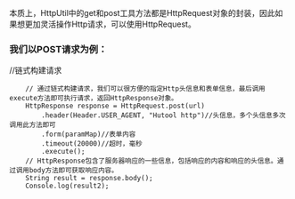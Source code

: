 
本质上，HttpUtil中的get和post工具方法都是HttpRequest对象的封装，因此如果想更加灵活操作Http请求，可以使用HttpRequest。

### 我们以POST请求为例：

//链式构建请求
```jshelllanguage
    // 通过链式构建请求，我们可以很方便的指定Http头信息和表单信息，最后调用execute方法即可执行请求，返回HttpResponse对象。
    HttpResponse response = HttpRequest.post(url)
        .header(Header.USER_AGENT, "Hutool http")//头信息，多个头信息多次调用此方法即可
        .form(paramMap)//表单内容
        .timeout(20000)//超时，毫秒
        .execute();
    // HttpResponse包含了服务器响应的一些信息，包括响应的内容和响应的头信息。通过调用body方法即可获取响应内容。
    String result = response.body();
    Console.log(result2);
```





